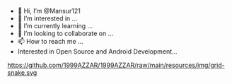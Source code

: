 - 👋 Hi, I’m @Mansur121
- 👀 I’m interested in ...
- 🌱 I’m currently learning ...
- 💞️ I’m looking to collaborate on ...
- 📫 How to reach me ...
-    Interested in Open Source and Android Development...
<!---
Mansur121/Mansur121 is a ✨ special ✨ repository because its `README.md` (this file) appears on your GitHub profile.
You can click the Preview link to take a look at your changes.
--->
https://github.com/1999AZZAR/1999AZZAR/raw/main/resources/img/grid-snake.svg

